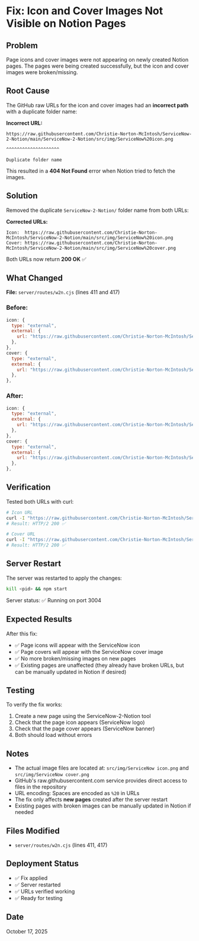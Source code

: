 # Fix: Icon and Cover Images Not Visible on Notion Pages

## Problem
Page icons and cover images were not appearing on newly created Notion pages. The pages were being created successfully, but the icon and cover images were broken/missing.

## Root Cause
The GitHub raw URLs for the icon and cover images had an **incorrect path** with a duplicate folder name:

**Incorrect URL:**
```
https://raw.githubusercontent.com/Christie-Norton-McIntosh/ServiceNow-2-Notion/main/ServiceNow-2-Notion/src/img/ServiceNow%20icon.png
                                                                                          ^^^^^^^^^^^^^^^^^^^^
                                                                                          Duplicate folder name
```

This resulted in a **404 Not Found** error when Notion tried to fetch the images.

## Solution
Removed the duplicate `ServiceNow-2-Notion/` folder name from both URLs:

**Corrected URLs:**
```
Icon:  https://raw.githubusercontent.com/Christie-Norton-McIntosh/ServiceNow-2-Notion/main/src/img/ServiceNow%20icon.png
Cover: https://raw.githubusercontent.com/Christie-Norton-McIntosh/ServiceNow-2-Notion/main/src/img/ServiceNow%20cover.png
```

Both URLs now return **200 OK** ✅

## What Changed
**File:** `server/routes/w2n.cjs` (lines 411 and 417)

### Before:
```javascript
icon: {
  type: "external",
  external: {
    url: "https://raw.githubusercontent.com/Christie-Norton-McIntosh/ServiceNow-2-Notion/main/ServiceNow-2-Notion/src/img/ServiceNow%20icon.png",
  },
},
cover: {
  type: "external",
  external: {
    url: "https://raw.githubusercontent.com/Christie-Norton-McIntosh/ServiceNow-2-Notion/main/ServiceNow-2-Notion/src/img/ServiceNow%20cover.png",
  },
},
```

### After:
```javascript
icon: {
  type: "external",
  external: {
    url: "https://raw.githubusercontent.com/Christie-Norton-McIntosh/ServiceNow-2-Notion/main/src/img/ServiceNow%20icon.png",
  },
},
cover: {
  type: "external",
  external: {
    url: "https://raw.githubusercontent.com/Christie-Norton-McIntosh/ServiceNow-2-Notion/main/src/img/ServiceNow%20cover.png",
  },
},
```

## Verification
Tested both URLs with curl:
```bash
# Icon URL
curl -I "https://raw.githubusercontent.com/Christie-Norton-McIntosh/ServiceNow-2-Notion/main/src/img/ServiceNow%20icon.png"
# Result: HTTP/2 200 ✅

# Cover URL
curl -I "https://raw.githubusercontent.com/Christie-Norton-McIntosh/ServiceNow-2-Notion/main/src/img/ServiceNow%20cover.png"
# Result: HTTP/2 200 ✅
```

## Server Restart
The server was restarted to apply the changes:
```bash
kill <pid> && npm start
```

Server status: ✅ Running on port 3004

## Expected Results
After this fix:
- ✅ Page icons will appear with the ServiceNow icon
- ✅ Page covers will appear with the ServiceNow cover image
- ✅ No more broken/missing images on new pages
- ✅ Existing pages are unaffected (they already have broken URLs, but can be manually updated in Notion if desired)

## Testing
To verify the fix works:
1. Create a new page using the ServiceNow-2-Notion tool
2. Check that the page icon appears (ServiceNow logo)
3. Check that the page cover appears (ServiceNow banner)
4. Both should load without errors

## Notes
- The actual image files are located at: `src/img/ServiceNow icon.png` and `src/img/ServiceNow cover.png`
- GitHub's raw.githubusercontent.com service provides direct access to files in the repository
- URL encoding: Spaces are encoded as `%20` in URLs
- The fix only affects **new pages** created after the server restart
- Existing pages with broken images can be manually updated in Notion if needed

## Files Modified
- `server/routes/w2n.cjs` (lines 411, 417)

## Deployment Status
- ✅ Fix applied
- ✅ Server restarted
- ✅ URLs verified working
- ✅ Ready for testing

## Date
October 17, 2025
